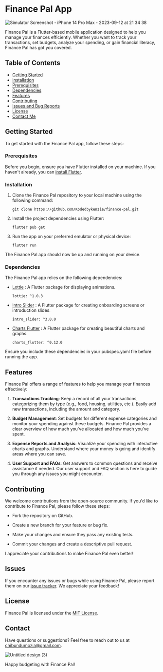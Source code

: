 # Finance Pal App

![Simulator Screenshot - iPhone 14 Pro Max - 2023-09-12 at 21 34 38](https://github.com/Kodedbykenzie/personal_finance_tracker/assets/98533498/811f359c-f94b-44f5-a79a-bcd2b6567ba5)

Finance Pal is a Flutter-based mobile application designed to help you manage your finances efficiently. Whether you want to track your transactions, set budgets, analyze your spending, or gain financial literacy, Finance Pal has got you covered.

## Table of Contents
- [Getting Started](#getting-started)
- [Installation](#installation)
- [Prerequisites](#prerequisites)
- [Dependencies](#dependencies)
- [Features](#features)
- [Contributing](#contributing)
- [Issues and Bug Reports](#issues)
- [License](#license)
- [Contact Me](#contact)

## Getting Started

To get started with the Finance Pal app, follow these steps:

### Prerequisites

Before you begin, ensure you have Flutter installed on your machine. If you haven't already, you can [install Flutter](https://flutter.dev/docs/get-started/install).

### Installation 

1. Clone the Finance Pal repository to your local machine using the following command:

   ```shell
   git clone https://github.com/Kodedbykenzie/finance-pal.git
   
2. Install the project dependencies using Flutter:

    ```shell
    flutter pub get

3. Run the app on your preferred emulator or physical device:

   ```shell
   flutter run

The Finance Pal app should now be up and running on your device.

### Dependencies

The Finance Pal app relies on the following dependencies:

- [Lottie](https://pub.dev/packages/lottie) : A Flutter package for displaying animations.

  ```shell
  lottie: ^1.0.3

- [Intro Slider](https://pub.dev/packages/intro_slider) : A Flutter package for creating onboarding screens or introduction slides.

   ```shell
   intro_slider: ^3.0.0

- [Charts Flutter](https://pub.dev/packages/charts_flutter) : A Flutter package for creating beautiful charts and graphs.

   ```shell
   charts_flutter: ^0.12.0

Ensure you include these dependencies in your pubspec.yaml file before running the app.


## Features

Finance Pal offers a range of features to help you manage your finances effectively:

1. **Transactions Tracking**: Keep a record of all your transactions, categorizing them by type (e.g., food, housing, utilities, etc.). Easily add new transactions, including the amount and category.

2. **Budget Management**: Set budgets for different expense categories and monitor your spending against these budgets. Finance Pal provides a clear overview of how much you've allocated and how much you've spent.

3. **Expense Reports and Analysis**: Visualize your spending with interactive charts and graphs. Understand where your money is going and identify areas where you can save.

4. **User Support and FAQs**: Get answers to common questions and receive assistance if needed. Our user support and FAQ section is here to guide you through any issues you might encounter.


## Contributing

We welcome contributions from the open-source community. If you'd like to contribute to Finance Pal, please follow these steps:

- Fork the repository on GitHub.

- Create a new branch for your feature or bug fix.

- Make your changes and ensure they pass any existing tests.

- Commit your changes and create a descriptive pull request.

I appreciate your contributions to make Finance Pal even better!

## Issues

If you encounter any issues or bugs while using Finance Pal, please report them on our [issue tracker](https://github.com/yourusername/finance-pal/issues). We appreciate your feedback!

## License

Finance Pal is licensed under the [MIT License](LICENSE).

## Contact

Have questions or suggestions? Feel free to reach out to us at chibundumozia@gmail.com.

![Untitled design (3)](https://github.com/Kodedbykenzie/personal_finance_tracker/assets/98533498/31c936eb-d44b-404f-beb1-376cd12c19d9)

Happy budgeting with Finance Pal!

